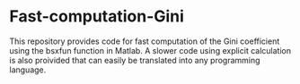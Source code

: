 # Fast-computation-Gini
This repository provides code for fast computation of the Gini coefficient using the bsxfun function in Matlab. A slower code using explicit calculation is also proivided that can easily be translated into any programming language.
